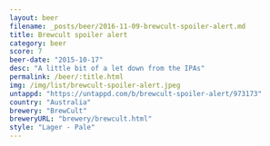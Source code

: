```yaml
---
layout: beer
filename: _posts/beer/2016-11-09-brewcult-spoiler-alert.md
title: Brewcult spoiler alert
category: beer
score: 7
beer-date: "2015-10-17"
desc: "A little bit of a let down from the IPAs"
permalink: /beer/:title.html
img: /img/list/brewcult-spoiler-alert.jpeg
untappd: "https://untappd.com/b/brewcult-spoiler-alert/973173"
country: "Australia"
brewery: "BrewCult"
breweryURL: "brewery/brewcult.html"
style: "Lager - Pale"
---
```

